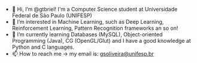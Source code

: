 - 👋 Hi, I’m @gtbriel!
  I'm a Computer Science student at Universidade Federal de São Paulo (UNIFESP)  
- 👀 I’m interested in Machine Learning, such as Deep Learning, Reinforcement Learning, Pattern Recognition frameworks an so on!
- 🌱 I’m currently learning Databases (MySQL), Object-oriented Programming (Java), CG (OpenGL/Glut) and I have a good knowledge at Python and C languages.
- 📫 How to reach me -> my email is: gsoliveira@unifesp.br

<!---
gtbriel/gtbriel is a ✨ special ✨ repository because its `README.md` (this file) appears on your GitHub profile.
You can click the Preview link to take a look at your changes.
--->
